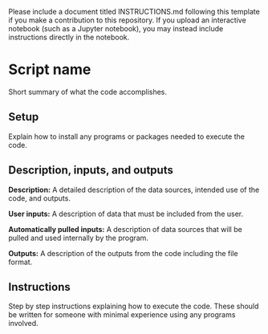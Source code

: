 Please include a document titled INSTRUCTIONS.md following this template if you make a contribution to this repository. If you upload an interactive notebook (such as a Jupyter notebook), you may instead include instructions directly in the notebook.

# Script name 

Short summary of what the code accomplishes. 

## Setup

Explain how to install any programs or packages needed to execute the code. 

## Description, inputs, and outputs

**Description:** A detailed description of the data sources, intended use of the code, and outputs. 

**User inputs:** A description of data that must be included from the user. 

**Automatically pulled inputs:** A description of data sources that will be pulled and used internally by the program. 

**Outputs:** A description of the outputs from the code including the file format. 

## Instructions 

Step by step instructions explaining how to execute the code. These should be written for someone with minimal experience using any programs involved. 

